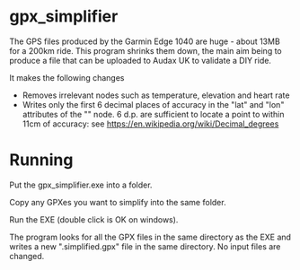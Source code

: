 # gpx_simplifier

The GPS files produced by the Garmin Edge 1040 are huge -
about 13MB for a 200km ride. This program shrinks them down,
the main aim being to produce a file that can be uploaded
to Audax UK to validate a DIY ride.

It makes the following changes

* Removes irrelevant nodes such as temperature, elevation
  and heart rate
* Writes only the first 6 decimal places of accuracy in
  the "lat" and "lon" attributes of the "<trkpt>" node.
  6 d.p. are sufficient to locate a point to within 11cm
  of accuracy: see https://en.wikipedia.org/wiki/Decimal_degrees


# Running

Put the gpx_simplifier.exe into a folder.

Copy any GPXes you want to simplify into the same folder.

Run the EXE (double click is OK on windows).

The program looks for all the GPX files in the same directory
as the EXE and writes a new ".simplified.gpx" file in the same
directory. No input files are changed.

